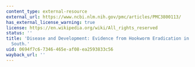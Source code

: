 ```yaml
---
content_type: external-resource
external_url: https://www.ncbi.nlm.nih.gov/pmc/articles/PMC3800113/
has_external_license_warning: true
license: https://en.wikipedia.org/wiki/All_rights_reserved
status: ''
title: 'Disease and Development: Evidence from Hookworm Eradication in the American
  South.'
uid: 0694f7c6-7346-465e-af08-ea2593833c56
wayback_url: ''
---
```

